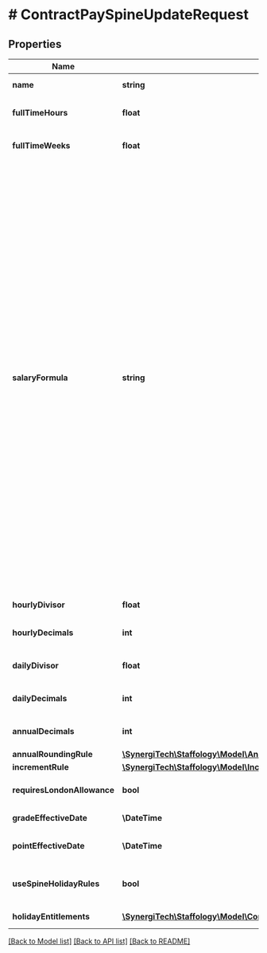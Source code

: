 # # ContractPaySpineUpdateRequest

## Properties

Name | Type | Description | Notes
------------ | ------------- | ------------- | -------------
**name** | **string** | Name of the Pay Spine | [optional]
**fullTimeHours** | **float** | Maximum Full Time Hours on this Pay Spine | [optional]
**fullTimeWeeks** | **float** | Maximum Full Time Weeks on this Pay Spine | [optional]
**salaryFormula** | **string** | Formula used to derive annual salary  &lt;remarks&gt;  The salary formula consists of the following elements and Round functions:  - PointValue (The value of an individual Spinal Point)  - HoursWorked (The hours an employee is contracted to work for in their role)  - FTHours (The full time hours specified for an employee in their role)  - WeeksWorked (The contracted weeks an employee works in their role)  - FTWeeks (The full weeks specified for an employee in their role)  Round functions:   - ROUND(Value,decimal places): Round the value to specific decimal places. The maximum value is between 0 and 15.  - ROUNDUP(Value)  - ROUNDDOWN(Value)   - TRUNCATE(Value)  &lt;/remarks&gt;&lt;example&gt;  For example: \&quot;PointValue * ROUND(HoursWorked * WeeksWorked * (7/365),3) / FTHours\&quot;   &lt;/example&gt; | [optional]
**hourlyDivisor** | **float** | Hours used to determine Hourly Rate | [optional]
**hourlyDecimals** | **int** | Number of decimal places to calculate Hourly Rates | [optional]
**dailyDivisor** | **float** | Days used to determine Full time Daily Rate | [optional]
**dailyDecimals** | **int** | Number of decimal places to calculate Daily Rates | [optional]
**annualDecimals** | **int** | Number of decimal places to calculate Annual Salaries | [optional]
**annualRoundingRule** | [**\SynergiTech\Staffology\Model\AnnualRoundingRule**](AnnualRoundingRule.md) |  | [optional]
**incrementRule** | [**\SynergiTech\Staffology\Model\IncrementRule**](IncrementRule.md) |  | [optional]
**requiresLondonAllowance** | **bool** | Requires LA column to be completed on the spine | [optional]
**gradeEffectiveDate** | **\DateTime** | Effective date for applicable grades | [optional]
**pointEffectiveDate** | **\DateTime** | Effective date for applicable spinal points | [optional]
**useSpineHolidayRules** | **bool** | Flag to include holiday entitlements in Payspine (Default false) | [optional]
**holidayEntitlements** | [**\SynergiTech\Staffology\Model\ContractHolidayEntitlementUpdateRequest[]**](ContractHolidayEntitlementUpdateRequest.md) | PaySpine Holiday Entitlements | [optional]

[[Back to Model list]](../../README.md#models) [[Back to API list]](../../README.md#endpoints) [[Back to README]](../../README.md)
